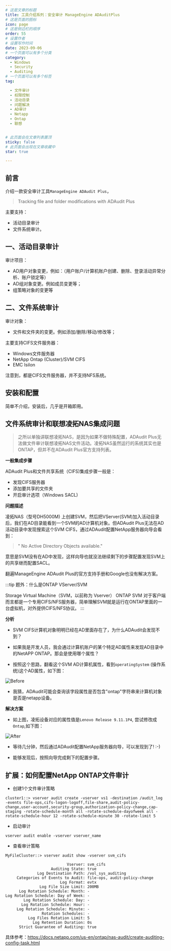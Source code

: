 ```yaml
---
# 这是文章的标题
title: 工具介绍系列：安全审计 ManageEngine ADAuditPlus
# 这是页面的图标
icon: page
# 这是侧边栏的顺序
order: 55
# 设置作者
# 设置写作时间
date: 2023-09-06
# 一个页面可以有多个分类
category:
  - Windows
  - Security
  - Auditing
# 一个页面可以有多个标签
tag:

  - 文件审计
  - 权限控制
  - 活动目录
  - 问题解决
  - AD审计
  - Netapp
  - Ontap
  - 联想


# 此页面会在文章列表置顶
sticky: false
# 此页面会出现在文章收藏中
star: true

---
```




## 前言

介绍一款安全审计工具`ManageEngine ADAudit Plus`，

>Tracking file and folder modifications with ADAudit Plus


主要支持：

- 活动目录审计
- 文件系统审计。

## 一、活动目录审计

审计项目：

- AD用户对象变更，例如：（用户账户/计算机账户创建、删除、登录活动异常分析、账户锁定等）
- AD组对象变更。例如成员变更等；
- 组策略对象的变更等



## 二、文件系统审计

审计对象：

- 文件和文件夹的变更。例如添加/删除/移动/修改等；

主要支持CIFS文件服务器：
- Windows文件服务器
- NetApp Ontap (Cluster)/SVM CIFS
- EMC Isilon

注意到，都是CIFS文件服务器，并不支持NFS系统。

## 安装和配置

简单不介绍，安装后，几乎是开箱即用。

## 文件系统审计和联想凌拓NAS集成问题

>之所以单独讲联想凌拓NAS，是因为如果不做特殊配置，ADAudit Plus无法做文件审计联想凌拓NAS文件活动。凌拓NAS虽然运行的系统其实也是ONTAP，但并不在ADAudit Plus官方支持列表。

**一般集成步骤**

ADAudit Plus和文件共享系统（CIFS)集成步骤一般是：

- 发现CIFS服务器
- 添加要共享的文件夹
- 开启审计选项（Windows SACL)

**问题描述**

凌拓NAS（型号DH5000M) 上创建SVM，然后把VServer(SVM)加入活动目录后，我们在AD目录能看到一个SVM的AD计算机对象。但ADAudit Plus无法在AD活动目录中发现搜索这个SVM CIFS，通过ADAudit配置NetApp服务器向导会看到：

> " No Active Directory Objects available."

意思是SVM没有在AD中发现，这样向导也就没法继续剩下的步骤配置发现SVM上的共享继而配置SACL。 

翻遍ManageEngine ADAudit Plus的官方支持手册和Google也没有解决方案。

:::tip 题外：什么是ONTAP VServer/SVM

Storage Virtual Machine（SVM，以前称为 Vserver） ONTAP SVM 对于客户端而言都是一个专用CIFS/NFS服务器，简单理解SVM就是运行在ONTAP里面的一台虚拟机，对外提供CIFS/NFS协议。
:::

**分析**

- SVM CIFS计算机对象明明已经在AD里面存在了，为什么ADAudit会发现不到？

- 如果我是开发人员，我会通过计算机账户的某个特定AD属性来发现AD目录中的NetAPP ONTAP。那会是使用哪个属性？

- 按照这个思路，翻看这个SVM AD计算机属性，看到`operatingSystem` (操作系统)这个AD属性，如下图：

![Before](../../PostImages/Post55_sec__adauditPlus_SVM_AD_Obj_Attri_Operatingsystem_before_change.jpg)

- 我猜，ADAudit可能会查询该字段属性是否包含"ontap"字符串来计算机对象是否是netapp设备。

**解决方案**

- 如上图，凌拓设备对应的属性值是`Lenovo Release 9.11.1P4`, 尝试修改成`Ontap`,如下图：

![After](../../PostImages/Post55_sec__adauditPlus_SVM_AD_Obj_Attri_Operatingsystem_after_change.jpg)

- 等待几分钟，然后通过ADAudit配置NetApp服务器向导，可以发现到了! :-)

- 能够发现后，按照向导完成剩下的配置步骤。



## 扩展：如何配置NetApp ONTAP文件审计

- 创建1个文件审计策略
```
cluster1::> vserver audit create -vserver vs1 -destination /audit_log -events file-ops,cifs-logon-logoff,file-share,audit-policy-change,user-account,security-group,authorization-policy-change,cap-staging -rotate-schedule-month all -rotate-schedule-dayofweek all -rotate-schedule-hour 12 -rotate-schedule-minute 30 -rotate-limit 5
```

- 启动审计
```
vserver audit enable -vserver vserver_name
```

- 查看审计策略

```
MyFileCluster::> vserver audit show -vserver svm_cifs

                           Vserver: svm_cifs
                    Auditing State: true
              Log Destination Path: /vol_sys_auditing
     Categories of Events to Audit: file-ops, audit-policy-change
                        Log Format: evtx
               Log File Size Limit: 200MB
      Log Rotation Schedule: Month: -
Log Rotation Schedule: Day of Week: -
        Log Rotation Schedule: Day: -
       Log Rotation Schedule: Hour: -
     Log Rotation Schedule: Minute: -
                Rotation Schedules: -
          Log Files Rotation Limit: 5
            Log Retention Duration: 0s
      Strict Guarantee of Auditing: true
```


具体参考：https://docs.netapp.com/us-en/ontap/nas-audit/create-auditing-config-task.html
